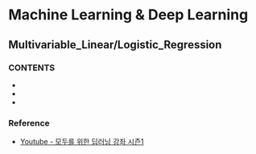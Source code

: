 Machine Learning & Deep Learning
===================================
Multivariable_Linear/Logistic_Regression
------------------------------------

### CONTENTS
* []()
* []()
* []()

### Reference
* [Youtube - 모두를 위한 딥러닝 강좌 시즌1](https://www.youtube.com/watch?v=BS6O0zOGX4E&list=PLlMkM4tgfjnLSOjrEJN31gZATbcj_MpUm&index=1)
